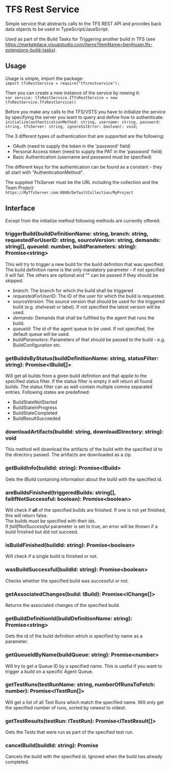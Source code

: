 # TFS Rest Service

Simple service that abstracts calls to the TFS REST API and provides back data objects to be used in TypeScript/JavaScript.

Used as part of the Build Tasks for Triggering another build in TFS (see https://marketplace.visualstudio.com/items?itemName=benjhuser.tfs-extensions-build-tasks).  

## Usage
Usage is simple, import the package:  
`import tfsRestService = require("tfsrestservice");`  

Then you can create a new instance of the service by newing it:  
`var service: tfsRestService.ITfsRestService = new tfsRestService.TfsRestService()`  

Before you make any calls to the TFS/VSTS you have to initialize the service by specifying the server you want to query and define how to authenticate:  
`initialize(authenticationMethod: string, username: string, password: string, tfsServer: string, ignoreSslError: boolean): void;`  

The 3 different types of authentication that are supported are the following:  
- OAuth (need to supply the token in the 'password' field)  
- Personal Access token (need to supply the PAT in the 'password' field)  
- Basic Authentication (username and password must be specified)

The different keys for the authentication can be found as a constant - they all start with "AuthenticationMethod".

The supplied TfsServer must be the URL including the collection and the Team Project:  
`https://MyTfsServer.com:8080/DefaultCollection/MyProject`

## Interface
Except from the initialize method following methods are currently offered:

### triggerBuild(buildDefinitionName: string, branch: string, requestedForUserID: string, sourceVersion: string, demands: string[], queueId: number, buildParameters: string): Promise<string\>
This will try to trigger a new build for the build definition that was specified.  
The build definition name is the only mandatory parameter - if not specified it will fail. The others are optional and "" can be passed if they should be skipped.  
- *branch*: The branch for which the build shall be triggered  
- *requestedForUserID*: The ID of the user for which the build is requested.    
-  *sourceVersion*: The source version that should be used for the triggered build (e.g. shelveset or label). If not specified the latest version will be used.  
-  *demands*: Demands that shall be fulfilled by the agent that runs the build.    
-  *queueId*: The id of the agent queue to be used. If not specified, the default queue will be used.  
-  *buildParameters*: Parameters of that should be passed to the build - e.g. BuildConfiguration etc.

### getBuildsByStatus(buildDefinitionName: string, statusFilter: string): Promise<IBuild[]>
Will get all builds from a given build definition and that applie to the specified status filter. If the status filter is empty it will return all found builds. The status filter can as well contain multiple comma separated entries. Following states are predefined:  
- BuildStateNotStarted  
- BuildStateInProgress  
- BuildStateCompleted  
- BuildResultSucceeded

### downloadArtifacts(buildId: string, downloadDirectory: string): void
This method will download the artifacts of the build with the specified id to the directory passed. The artifacts are downloaded as a zip.

### getBuildInfo(buildId: string): Promise<IBuild\>
Gets the *IBuild* containing information about the build with the specified id.  

### areBuildsFinished(triggeredBuilds: string[], failIfNotSuccessful: boolean): Promise<boolean\>
Will check if **all** of the specified builds are finished. If one is not yet finished, this will return false.  
The builds must be specified with their ids.  
If *failIfNotSuccessful* parameter is set to true, an error will be thrown if a build finished but did not succeed.

### isBuildFinished(buildId: string): Promise<boolean\>
Will check if a single build is finished or not.

### wasBuildSuccessful(buildId: string): Promise<boolean\>
Checks whether the specified build was successful or not.

### getAssociatedChanges(build: IBuild): Promise<IChange[]\>
Returns the associated changes of the specified build.

### getBuildDefinitionId(buildDefinitionName: string): Promise<string\>
Gets the id of the build definition which is specified by name as a parameter.

### getQueueIdByName(buildQueue: string): Promise<number\>
Will try to get a Queue ID by a specified name. This is useful if you want to trigger a build on a specific Agent Queue.

### getTestRuns(testRunName: string, numberOfRunsToFetch: number): Promise<ITestRun[]\>
Will get a list of all Test Runs which match the specified name. Will only get the specified number of runs, sorted by newest to oldest.  

### getTestResults(testRun: ITestRun): Promise<ITestResult[]\>  
Gets the Tests that were run as part of the specified test run.

### cancelBuild(buildId: string): Promise<void>
Cancels the build with the specified id. Ignored when the build has already completed.